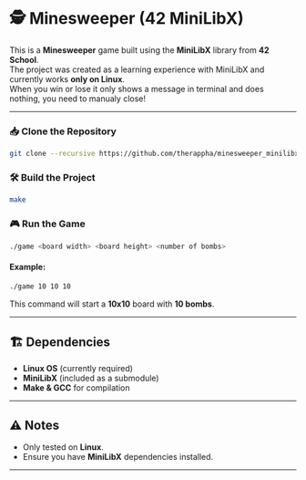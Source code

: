 # 🕵️ Minesweeper (42 MiniLibX)

This is a **Minesweeper** game built using the **MiniLibX** library from **42 School**.\
The project was created as a learning experience with MiniLibX and currently works **only on Linux**.\
When you win or lose it only shows a message in terminal and does nothing, you need to manualy close!

---

### 📥 Clone the Repository

```sh
git clone --recursive https://github.com/therappha/minesweeper_minilibx.git
```

### 🛠️ Build the Project

```sh
make
```

### 🎮 Run the Game

```sh
./game <board width> <board height> <number of bombs>
```

#### Example:

```sh
./game 10 10 10
```

This command will start a **10x10** board with **10 bombs**.

---

## 🏗️ Dependencies

- **Linux OS** (currently required)
- **MiniLibX** (included as a submodule)
- **Make & GCC** for compilation

---

## ⚠️ Notes

- Only tested on **Linux**.
- Ensure you have **MiniLibX** dependencies installed.

---

